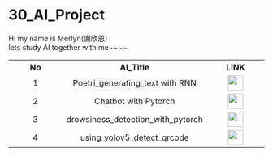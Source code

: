 # 30_AI_Project
Hi my name is Merlyn(謝欣恩) <br>
lets study AI together with me~~~~

<table align="center" style="text-align: center; margin-left: auto; margin-right: auto;">
  <tr>
    <th style="width: 33.33%;">No</th>
    <th style="width: 33.33%;">AI_Title</th>
    <th style="width: 33.33%;">LINK</th>
  </tr>
  <tr>
    <td style="width: 33.33%;">1</td>
    <td style="width: 33.33%;">Poetri_generating_text with RNN</td>
    <td style="width: 33.33%;">
      <a href="https://github.com/MerlynCoding/poetic_texts">
        <img src="https://tse1.mm.bing.net/th/id/OIG4.UDJI9JL455q_smLmM23a?pid=ImgGn" height="30" width="30" />
      </a>
    </td>
  </tr>
  <tr>
    <td style="width: 33.33%;">2</td>
    <td style="width: 33.33%;">Chatbot with Pytorch</td>
    <td style="width: 33.33%;">
      <a href="https://github.com/MerlynCoding/chatbot-with-pytorch">
        <img src="https://tse1.mm.bing.net/th/id/OIG4.UDJI9JL455q_smLmM23a?pid=ImgGn" height="30" width="30" />
      </a>
    </td>
  </tr>
  <tr>
    <td style="width: 33.33%;">3</td>
    <td style="width: 33.33%;">drowsiness_detection_with_pytorch</td>
    <td style="width: 33.33%;">
      <a href="https://github.com/MerlynCoding/drowsiness_detection_with_pytorch">
        <img src="https://tse1.mm.bing.net/th/id/OIG4.UDJI9JL455q_smLmM23a?pid=ImgGn" height="30" width="30" />
      </a>
    </td>
  </tr>
  <tr>
    <td style="width: 33.33%;">4</td>
    <td style="width: 33.33%;">using_yolov5_detect_qrcode</td>
    <td style="width: 33.33%;">
      <a href="https://github.com/MerlynCoding/using_yolov5_detect_qrcode">
        <img src="https://tse1.mm.bing.net/th/id/OIG4.UDJI9JL455q_smLmM23a?pid=ImgGn" height="30" width="30" />
      </a>
    </td>
  </tr>
</table>

